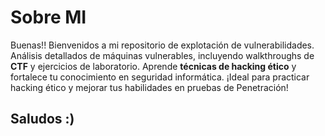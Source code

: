 # Sobre MI
Buenas!! Bienvenidos a mi repositorio de explotación de vulnerabilidades. Análisis detallados de máquinas vulnerables, incluyendo walkthroughs de **CTF** y ejercicios de laboratorio. Aprende **técnicas de hacking ético** y fortalece tu conocimiento en seguridad informática. 
¡Ideal para practicar hacking ético y mejorar tus habilidades en pruebas de Penetración!
## Saludos :) 
